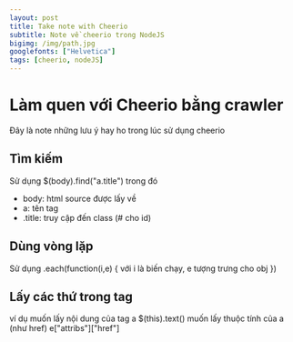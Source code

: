 ```yaml
---
layout: post
title: Take note with Cheerio
subtitle: Note về cheerio trong NodeJS
bigimg: /img/path.jpg
googlefonts: ["Helvetica"]
tags: [cheerio, nodeJS]
---
```

# Làm quen với Cheerio bằng crawler
Đây là note những lưu ý hay ho trong lúc sử dụng cheerio
## Tìm kiếm
Sử dụng $(body).find("a.title") trong đó
- body: html source được lấy về
- a: tên tag 
- .title: truy cập đến class (# cho id)

## Dùng vòng lặp
Sử dụng .each(function(i,e) {
	với i là biến chạy,
	e tượng trưng cho obj
})

## Lấy các thứ trong tag
ví dụ muốn lấy nội dung của tag a
$(this).text()
muốn lấy thuộc tính của a (như href)
e["attribs"]["href"]
